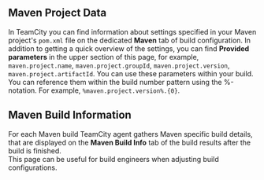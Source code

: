 [//]: # (title: Maven-related Data)
[//]: # (auxiliary-id: Maven-related Data)

## Maven Project Data

In TeamCity you can find information about settings specified in your Maven project's `pom.xml` file on the dedicated __Maven__ tab of build configuration. In addition to getting a quick overview of the settings, you can find __Provided parameters__ in the upper section of this page, for example, `maven.project.name`, `maven.project.groupId`, `maven.project.version`, `maven.project.artifactId`. You can use these parameters within your build. You can reference them within the build number pattern using the %\-notation. For example, `%maven.project.version%.{0}`.



## Maven Build Information

For each Maven build TeamCity agent gathers Maven specific build details, that are displayed on the __Maven Build Info__ tab of the build results after the build is finished.   
This page can be useful for build engineers when adjusting build configurations. 
